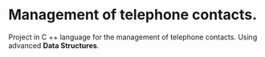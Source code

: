 # Management of telephone contacts.  


Project in C ++ language for the management of telephone contacts. Using advanced **Data Structures**.
